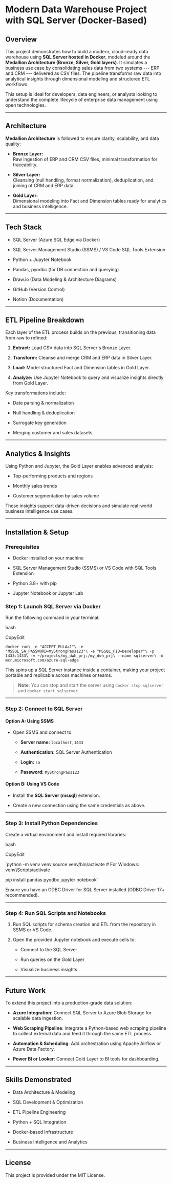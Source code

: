 Modern Data Warehouse Project with SQL Server (Docker-Based)
============================================================

Overview
--------

This project demonstrates how to build a modern, cloud-ready data warehouse using **SQL Server hosted in Docker**, modeled around the **Medallion Architecture (Bronze, Silver, Gold layers)**. It simulates a business use case by consolidating sales data from two systems --- ERP and CRM --- delivered as CSV files. The pipeline transforms raw data into analytical insights through dimensional modeling and structured ETL workflows.

This setup is ideal for developers, data engineers, or analysts looking to understand the complete lifecycle of enterprise data management using open technologies.

* * * * *

Architecture
------------

**Medallion Architecture** is followed to ensure clarity, scalability, and data quality:

-   **Bronze Layer:**\
    Raw ingestion of ERP and CRM CSV files, minimal transformation for traceability.

-   **Silver Layer:**\
    Cleansing (null handling, format normalization), deduplication, and joining of CRM and ERP data.

-   **Gold Layer:**\
    Dimensional modeling into Fact and Dimension tables ready for analytics and business intelligence.

* * * * *

Tech Stack
----------

-   SQL Server (Azure SQL Edge via Docker)

-   SQL Server Management Studio (SSMS) / VS Code SQL Tools Extension

-   Python + Jupyter Notebook

-   Pandas, pyodbc (for DB connection and querying)

-   Draw.io (Data Modeling & Architecture Diagrams)

-   GitHub (Version Control)

-   Notion (Documentation)

* * * * *

ETL Pipeline Breakdown
----------------------

Each layer of the ETL process builds on the previous, transitioning data from raw to refined:

1.  **Extract:** Load CSV data into SQL Server's Bronze Layer.

2.  **Transform:** Cleanse and merge CRM and ERP data in Silver Layer.

3.  **Load:** Model structured Fact and Dimension tables in Gold Layer.

4.  **Analyze:** Use Jupyter Notebook to query and visualize insights directly from Gold Layer.

Key transformations include:

-   Date parsing & normalization

-   Null handling & deduplication

-   Surrogate key generation

-   Merging customer and sales datasets

* * * * *

Analytics & Insights
--------------------

Using Python and Jupyter, the Gold Layer enables advanced analysis:

-   Top-performing products and regions

-   Monthly sales trends

-   Customer segmentation by sales volume

These insights support data-driven decisions and simulate real-world business intelligence use cases.

* * * * *

Installation & Setup
--------------------

### Prerequisites

-   Docker installed on your machine

-   SQL Server Management Studio (SSMS) or VS Code with SQL Tools Extension

-   Python 3.8+ with pip

-   Jupyter Notebook or Jupyter Lab

### Step 1: Launch SQL Server via Docker

Run the following command in your terminal:

bash

CopyEdit

`docker run\
  -e "ACCEPT_EULA=1"\
  -e "MSSQL_SA_PASSWORD=MyStrongPass123"\
  -e "MSSQL_PID=Developer"\
  -p 1433:1433\
  -v ~/projects/my_dwh_prj:/my_dwh_prj\
  --name sqlserver\
  -d mcr.microsoft.com/azure-sql-edge`

This spins up a SQL Server instance inside a container, making your project portable and replicable across machines or teams.

> **Note**: You can stop and start the server using `docker stop sqlserver` and `docker start sqlserver`.

* * * * *

### Step 2: Connect to SQL Server

#### Option A: Using SSMS

-   Open SSMS and connect to:

    -   **Server name:** `localhost,1433`

    -   **Authentication:** SQL Server Authentication

    -   **Login:** `sa`

    -   **Password:** `MyStrongPass123`

#### Option B: Using VS Code

-   Install the **SQL Server (mssql)** extension.

-   Create a new connection using the same credentials as above.

* * * * *

### Step 3: Install Python Dependencies

Create a virtual environment and install required libraries:

bash

CopyEdit

`python -m venv venv
source venv/bin/activate  # For Windows: venv\Scripts\activate

pip install pandas pyodbc jupyter notebook`

Ensure you have an ODBC Driver for SQL Server installed (ODBC Driver 17+ recommended).

* * * * *

### Step 4: Run SQL Scripts and Notebooks

1.  Run SQL scripts for schema creation and ETL from the repository in SSMS or VS Code.

2.  Open the provided Jupyter notebook and execute cells to:

    -   Connect to the SQL Server

    -   Run queries on the Gold Layer

    -   Visualize business insights

* * * * *

Future Work
-----------

To extend this project into a production-grade data solution:

-   **Azure Integration**: Connect SQL Server to Azure Blob Storage for scalable data ingestion.

-   **Web Scraping Pipeline**: Integrate a Python-based web scraping pipeline to collect external data and feed it through the same ETL process.

-   **Automation & Scheduling**: Add orchestration using Apache Airflow or Azure Data Factory.

-   **Power BI or Looker**: Connect Gold Layer to BI tools for dashboarding.

* * * * *

Skills Demonstrated
-------------------

-   Data Architecture & Modeling

-   SQL Development & Optimization

-   ETL Pipeline Engineering

-   Python + SQL Integration

-   Docker-based Infrastructure

-   Business Intelligence and Analytics

* * * * *

License
-------

This project is provided under the MIT License.
